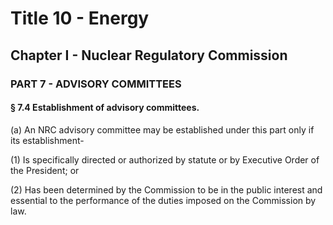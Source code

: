 
# Title 10 - Energy
## Chapter I - Nuclear Regulatory Commission
### PART 7 - ADVISORY COMMITTEES
#### § 7.4 Establishment of advisory committees.

(a) An NRC advisory committee may be established under this part only if its establishment-

(1) Is specifically directed or authorized by statute or by Executive Order of the President; or

(2) Has been determined by the Commission to be in the public interest and essential to the performance of the duties imposed on the Commission by law.
